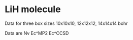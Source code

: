 # LiH molecule


Data for three box sizes 10x10x10, 12x12x12, 14x14x14 bohr

Data are
Nv    Ec^MP2     Ec^CCSD

